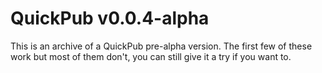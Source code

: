 # QuickPub v0.0.4-alpha

This is an archive of a QuickPub pre-alpha version. The first few of these work but most of them don't, you can still give it a try if you want to.
